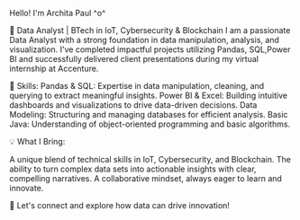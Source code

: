  Hello! I'm Archita Paul ^o^

🌟 Data Analyst | BTech in IoT, Cybersecurity & Blockchain
I am a passionate Data Analyst with a strong foundation in data manipulation, analysis, and visualization. I've completed impactful projects utilizing Pandas, SQL,Power BI and successfully delivered client presentations during my virtual internship at Accenture.

🔧 Skills:
Pandas & SQL: Expertise in data manipulation, cleaning, and querying to extract meaningful insights.
Power BI & Excel: Building intuitive dashboards and visualizations to drive data-driven decisions.
Data Modeling: Structuring and managing databases for efficient analysis.
Basic Java: Understanding of object-oriented programming and basic algorithms.

💡 What I Bring:

A unique blend of technical skills in IoT, Cybersecurity, and Blockchain.
The ability to turn complex data sets into actionable insights with clear, compelling narratives.
A collaborative mindset, always eager to learn and innovate.

🚀 Let's connect and explore how data can drive innovation!


